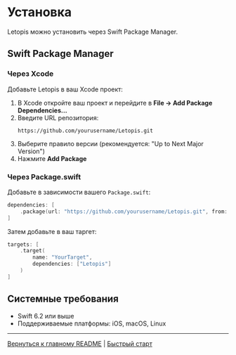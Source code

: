 # Установка

Letopis можно установить через Swift Package Manager.

## Swift Package Manager

### Через Xcode

Добавьте Letopis в ваш Xcode проект:

1. В Xcode откройте ваш проект и перейдите в **File → Add Package Dependencies...**
2. Введите URL репозитория:
   ```
   https://github.com/yourusername/Letopis.git
   ```
3. Выберите правило версии (рекомендуется: "Up to Next Major Version")
4. Нажмите **Add Package**

### Через Package.swift

Добавьте в зависимости вашего `Package.swift`:

```swift
dependencies: [
    .package(url: "https://github.com/yourusername/Letopis.git", from: "1.0.0")
]
```

Затем добавьте в ваш таргет:

```swift
targets: [
    .target(
        name: "YourTarget",
        dependencies: ["Letopis"]
    )
]
```

## Системные требования

- Swift 6.2 или выше
- Поддерживаемые платформы: iOS, macOS, Linux

---

[Вернуться к главному README](../../README-ru.md) | [Быстрый старт](quick-start.md)
